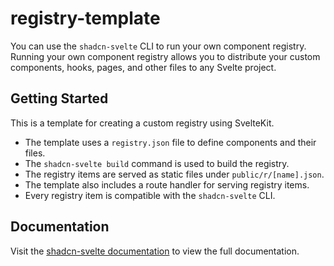 # registry-template

You can use the `shadcn-svelte` CLI to run your own component registry. Running your own
component registry allows you to distribute your custom components, hooks, pages, and
other files to any Svelte project.

## Getting Started

This is a template for creating a custom registry using SvelteKit.

- The template uses a `registry.json` file to define components and their files.
- The `shadcn-svelte build` command is used to build the registry.
- The registry items are served as static files under `public/r/[name].json`.
- The template also includes a route handler for serving registry items.
- Every registry item is compatible with the `shadcn-svelte` CLI.

## Documentation

Visit the [shadcn-svelte documentation](https://next.shadcn-svelte.com/docs/registry) to view the full documentation.
